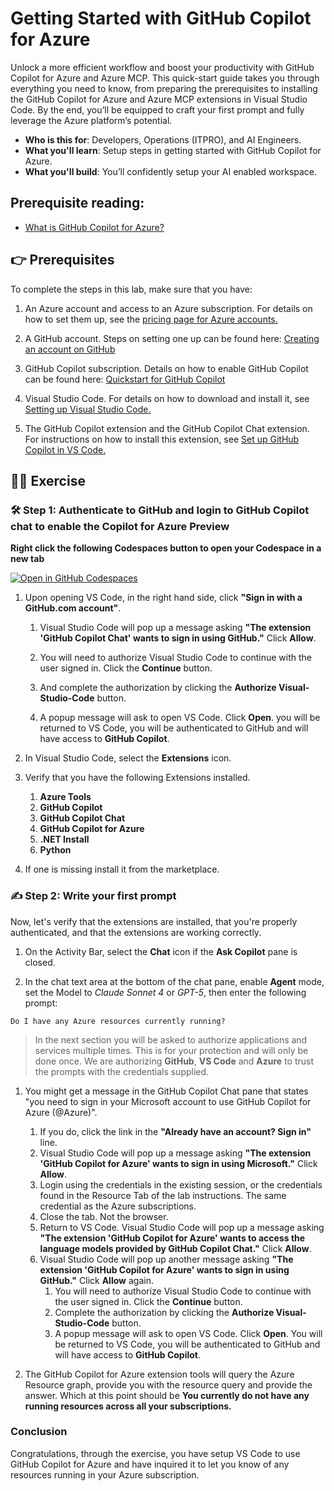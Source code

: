 # Getting Started with GitHub Copilot for Azure

Unlock a more efficient workflow and boost your productivity with GitHub Copilot for Azure and Azure MCP. This quick-start guide takes you through everything you need to know, from preparing the prerequisites to installing the GitHub Copilot for Azure and Azure MCP extensions in Visual Studio Code. By the end, you’ll be equipped to craft your first prompt and fully leverage the Azure platform’s potential.


</header>

- **Who is this for**: Developers, Operations (ITPRO), and AI Engineers.
- **What you'll learn**: Setup steps in getting started with GitHub Copilot for Azure.
- **What you'll build**: You’ll confidently setup your AI enabled workspace.
 
 
## Prerequisite reading:
- [What is GitHub Copilot for Azure?](https://learn.microsoft.com/azure/developer/github-copilot-azure/introduction)
 
 
## 👉 Prerequisites

To complete the steps in this lab, make sure that you have:

1. An Azure account and access to an Azure subscription. For details on how to set them up, see the [pricing page for Azure accounts.](https://azure.microsoft.com/pricing/purchase-options/azure-account)

1. A GitHub account. Steps on setting one up can be found here: [Creating an account on GitHub](https://docs.github.com/en/get-started/start-your-journey/creating-an-account-on-github)
  
1. GitHub Copilot subscription. Details on how to enable GitHub Copilot can be found here: [Quickstart for GitHub Copilot](https://docs.github.com/en/copilot/quickstart)

1. Visual Studio Code. For details on how to download and install it, see [Setting up Visual Studio Code.](https://code.visualstudio.com/docs/setup/setup-overview)

1. The GitHub Copilot extension and the GitHub Copilot Chat extension. For instructions on how to install this extension, see [Set up GitHub Copilot in VS Code.](https://marketplace.visualstudio.com/items?itemName=GitHub.copilot)
 
 
## 💪🏽 Exercise
 
 
### 🛠 Step 1: Authenticate to GitHub and login to GitHub Copilot chat to enable the Copilot for Azure Preview

**Right click the following Codespaces button to open your Codespace in a new tab**

[![Open in GitHub Codespaces](https://github.com/codespaces/badge.svg)](https://codespaces.new/microsoft/Mastering-GitHub-Copilot-for-Paired-Programming)

1. Upon opening VS Code, in the right hand side, click **"Sign in with a GitHub.com account"**.

    1. Visual Studio Code will pop up a message asking **"The extension 'GitHub Copilot Chat' wants to sign in using GitHub."** Click **Allow**.

    1. You will need to authorize Visual Studio Code to continue with the user signed in. Click the **Continue** button.

    1. And complete the authorization by clicking the **Authorize Visual-Studio-Code** button.

    1. A popup message will ask to open VS Code. Click **Open**. you will be returned to VS Code, you will be authenticated to GitHub and will have access to **GitHub Copilot**.


1. In Visual Studio Code, select the **Extensions** icon.
   
1. Verify that you have the following Extensions installed.
    1. **Azure Tools**
    1. **GitHub Copilot**
    1. **GitHub Copilot Chat**
    1. **GitHub Copilot for Azure**
    1. **.NET Install**
    1. **Python**
   
1. If one is missing install it from the marketplace.

### ✍️ Step 2: Write your first prompt

Now, let's verify that the extensions are installed, that you're properly authenticated, and that the extensions are working correctly.

1. On the Activity Bar, select the **Chat** icon if the **Ask Copilot** pane is closed.

1. In the chat text area at the bottom of the chat pane, enable **Agent** mode, set the Model to *Claude Sonnet 4* or *GPT-5*, then enter the following prompt:

```prompt
Do I have any Azure resources currently running?
```
> In the next section you will be asked to authorize applications and services multiple times. This is for your protection and will only be done once. We are authorizing **GitHub**, **VS Code** and **Azure** to trust the prompts with the credentials supplied.

1. You might get a message in the GitHub Copilot Chat pane that states "you need to sign in your Microsoft account to use GitHub Copilot for Azure (@Azure)".

    1. If you do, click the link in the **"Already have an account? Sign in"** line.
    1. Visual Studio Code will pop up a message asking **"The extension 'GitHub Copilot for Azure' wants to sign in using Microsoft."** Click **Allow**.
    1. Login using the credentials in the existing session, or the credentials found in the Resource Tab of the lab instructions. The same credential as the Azure subscriptions.
    1. Close the tab. Not the browser.
    1. Return to VS Code. Visual Studio Code will pop up a message asking **"The extension 'GitHub Copilot for Azure' wants to access the language models provided by GitHub Copilot Chat."** Click **Allow**.
    1. Visual Studio Code will pop up another message asking **"The extension 'GitHub Copilot for Azure' wants to sign in using GitHub."** Click **Allow** again.
        1. You will need to authorize Visual Studio Code to continue with the user signed in. Click the **Continue** button.
        1. Complete the authorization by clicking the **Authorize Visual-Studio-Code** button.
        1. A popup message will ask to open VS Code.  Click **Open**. You will be returned to VS Code, you will be authenticated to GitHub and will have access to **GitHub Copilot**.

1. The GitHub Copilot for Azure extension tools will query the Azure Resource graph, provide you with the resource query and provide the answer. Which at this point should be **You currently do not have any running resources across all your subscriptions.**

### Conclusion

Congratulations, through the exercise, you have setup VS Code to use GitHub Copilot for Azure and have inquired it to let you know of any resources running in your Azure subscription.
